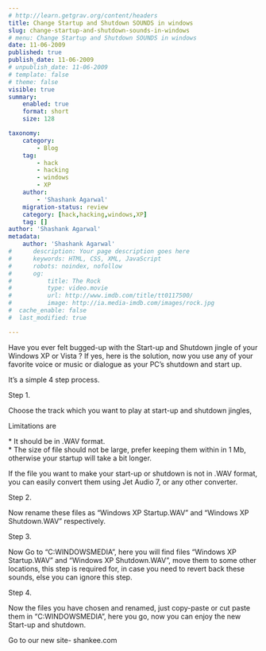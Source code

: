 ```yaml
---
# http://learn.getgrav.org/content/headers
title: Change Startup and Shutdown SOUNDS in windows
slug: change-startup-and-shutdown-sounds-in-windows
# menu: Change Startup and Shutdown SOUNDS in windows
date: 11-06-2009
published: true
publish_date: 11-06-2009
# unpublish_date: 11-06-2009
# template: false
# theme: false
visible: true
summary:
    enabled: true
    format: short
    size: 128

taxonomy:
    category:
        - Blog
    tag:
        - hack
        - hacking
        - windows
        - XP
    author:
        - 'Shashank Agarwal'
    migration-status: review
    category: [hack,hacking,windows,XP]
    tag: []
author: 'Shashank Agarwal'
metadata:
    author: 'Shashank Agarwal'
#      description: Your page description goes here
#      keywords: HTML, CSS, XML, JavaScript
#      robots: noindex, nofollow
#      og:
#          title: The Rock
#          type: video.movie
#          url: http://www.imdb.com/title/tt0117500/
#          image: http://ia.media-imdb.com/images/rock.jpg
#  cache_enable: false
#  last_modified: true

---
```


Have you ever felt bugged-up with the Start-up and Shutdown jingle of your Windows XP or Vista ? If yes, here is the solution, now you use any of your favorite voice or music or dialogue as your PC’s shutdown and start up.

It’s a simple 4 step process.

Step 1.

Choose the track which you want to play at start-up and shutdown jingles,

Limitations are

\* It should be in .WAV format.  
\* The size of file should not be large, prefer keeping them within in 1 Mb, otherwise your startup will take a bit longer.

If the file you want to make your start-up or shutdown is not in .WAV format, you can easily convert them using Jet Audio 7, or any other converter.

Step 2.

Now rename these files as “Windows XP Startup.WAV” and “Windows XP Shutdown.WAV” respectively.

Step 3.

Now Go to “C:WINDOWSMEDIA”, here you will find files “Windows XP Startup.WAV” and “Windows XP Shutdown.WAV”, move them to some other locations, this step is required for, in case you need to revert back these sounds, else you can ignore this step.

Step 4.

Now the files you have chosen and renamed, just copy-paste or cut paste them in “C:WINDOWSMEDIA”, here you go, now you can enjoy the new Start-up and shutdown.

Go to our new site- shankee.com
